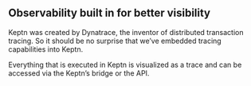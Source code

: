 ## Observability built in for better visibility

Keptn was created by Dynatrace, the inventor of distributed transaction tracing. So it should be no surprise that we’ve embedded tracing capabilities into Keptn.

Everything that is executed in Keptn is visualized as a trace and can be accessed via the Keptn’s bridge or the API.
